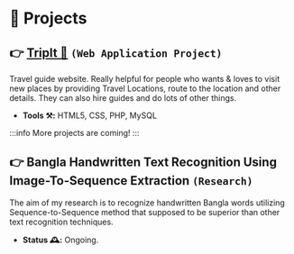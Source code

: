# 🧪 Projects

## 👉 <a href="https://github.com/PritomPaul99/TripIt_SEProject" target="_blank">TripIt 🔗</a> `(Web Application Project)`

Travel guide website. Really helpful for people who wants & loves to visit new places by providing Travel Locations, route to the location and other details. They can also hire guides and do lots of other things.

- **Tools ⚒️:** HTML5, CSS, PHP, MySQL

:::info
More projects are coming!
:::

## 👉 Bangla Handwritten Text Recognition Using Image-To-Sequence Extraction `(Research)`

The aim of my research is to recognize handwritten Bangla words utilizing Sequence-to-Sequence method that supposed to be superior than other text recognition techniques.

- **Status 🕰️:** Ongoing.
